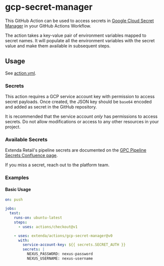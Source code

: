 # gcp-secret-manager

This GitHub Action can be used to access secrets in [Google Cloud Secret Manager](https://cloud.google.com/secret-manager/docs)
in your GitHub Actions Workflow.

The action takes a key-value pair of environment variables mapped to secret names. It will populate all the
environment variables with the secret value and make them available in subsequent steps.

## Usage

See [action.yml](action.yml).

### Secrets

This action requires a GCP service account key with permission to access secret payloads.
Once created, the JSON key should be `base64` encoded and added as secret in the GitHub repository.

It is recommended that the service account _only_ has permissions to access secrets. Do not allow modifications or
access to any other resources in your project.


### Available Secrets

Extenda Retail's pipeline secrets are documented on the
[GPC Pipeline Secrets Confluence page](https://confluence.extendaretail.com/display/BT/GCP+Pipeline+Secrets).

If you miss a secret, reach out to the platform team.

### Examples

#### Basic Usage

```yaml
on: push

jobs:
  test:
    runs-on: ubuntu-latest
    steps:
      - uses: actions/checkout@v1

    - uses: extenda/actions/gcp-secret-manager@v0
      with:
        service-account-key: ${{ secrets.SECRET_AUTH }}
        secrets: |
          NEXUS_PASSWORD: nexus-password
          NEXUS_USERNAME: nexus-username
```
